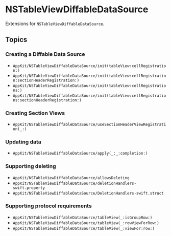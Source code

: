 # NSTableViewDiffableDataSource

Extensions for `NSTableViewDiffableDataSource`.

## Topics

### Creating a Diffable Data Source

- ``AppKit/NSTableViewDiffableDataSource/init(tableView:cellRegistration:)``
- ``AppKit/NSTableViewDiffableDataSource/init(tableView:cellRegistration:sectionHeaderRegistration:)``
- ``AppKit/NSTableViewDiffableDataSource/init(tableView:cellRegistrations:)``
- ``AppKit/NSTableViewDiffableDataSource/init(tableView:cellRegistrations:sectionHeaderRegistration:)``

### Creating Section Views

- ``AppKit/NSTableViewDiffableDataSource/useSectionHeaderViewRegistration(_:)``

### Updating data

- ``AppKit/NSTableViewDiffableDataSource/apply(_:_:completion:)``

### Supporting deleting

- ``AppKit/NSTableViewDiffableDataSource/allowsDeleting``
- ``AppKit/NSTableViewDiffableDataSource/deletionHandlers-swift.property``
- ``AppKit/NSTableViewDiffableDataSource/DeletionHandlers-swift.struct``

### Supporting protocol requirements

- ``AppKit/NSTableViewDiffableDataSource/tableView(_:isGroupRow:)``
- ``AppKit/NSTableViewDiffableDataSource/tableView(_:rowViewForRow:)``
- ``AppKit/NSTableViewDiffableDataSource/tableView(_:viewFor:row:)``
